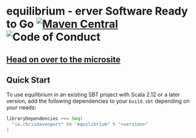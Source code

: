 # equilibrium - erver Software Ready to Go [![Maven Central](https://maven-badges.herokuapp.com/maven-central/io.chrisdavenport/equilibrium_2.12/badge.svg)](https://maven-badges.herokuapp.com/maven-central/io.chrisdavenport/equilibrium_2.12) ![Code of Conduct](https://img.shields.io/badge/Code%20of%20Conduct-Scala-blue.svg)

## [Head on over to the microsite](https://ChristopherDavenport.github.io/equilibrium)

## Quick Start

To use equilibrium in an existing SBT project with Scala 2.12 or a later version, add the following dependencies to your
`build.sbt` depending on your needs:

```scala
libraryDependencies ++= Seq(
  "io.chrisdavenport" %% "equilibrium" % "<version>"
)
```

